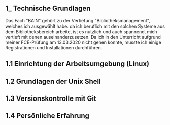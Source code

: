 ## 1_ Technische Grundlagen

Das Fach "BAIN" gehört zu der Vertiefung "Bibliotheksmanagement", welches ich ausgewählt habe. da ich beruflich mit den solchen Systeme aus dem Bibliotheksbereich arbeite, ist es nutzlich und auch spannend, mich vertieft mit denen auseinanderzusetzen. Da ich in den Unterricht aufgrund meiner FCE-Prüfung am 13.03.2020 nicht gehen konnte, musste ich einige Registrationen und Installationen durchführen.

## 1.1 Einrichtung der Arbeitsumgebung (Linux)


## 1.2 Grundlagen der Unix Shell
## 1.3 Versionskontrolle mit Git
## 1.4 Persönliche Erfahrung
